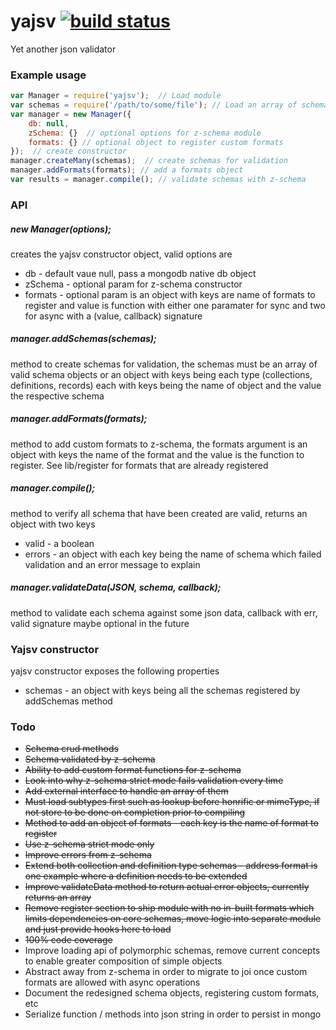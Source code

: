 # yajsv [![build status](https://travis-ci.org/simon-p-r/yajsv.svg?branch=master)](https://travis-ci.org/simon-p-r/yajsv)

Yet another json validator

### Example usage

```js
var Manager = require('yajsv');  // Load module
var schemas = require('/path/to/some/file'); // Load an array of schema objects or an object with valid keys being collections, definitions and records
var manager = new Manager({
    db: null,
    zSchema: {}  // optional options for z-schema module
    formats: {} // optional object to register custom formats
});  // create constructor
manager.createMany(schemas);  // create schemas for validation
manager.addFormats(formats); // add a formats object
var results = manager.compile(); // validate schemas with z-schema

```

### API

##### new Manager(options);

creates the yajsv constructor object, valid options are
+ db - default vaue null, pass a mongodb native db object
+ zSchema - optional param for z-schema constructor
+ formats - optional param is an object with keys are name of formats to
register and value is function with either one paramater for sync and two
for async with a (value, callback) signature


##### manager.addSchemas(schemas);

method to create schemas for validation, the schemas must be an array of valid schema objects or an object with keys being each type (collections, definitions, records) each with keys being the name of object and the value the respective schema  

##### manager.addFormats(formats);

method to add custom formats to z-schema, the formats argument is an object with keys the name of the format and the value is the function to register.  See lib/register for formats that are already registered

##### manager.compile();

method to verify all schema that have been created are valid, returns an object with two keys
+  valid - a boolean
+  errors - an object with each key being the name of schema which failed validation and an error message to explain

##### manager.validateData(JSON, schema, callback);

method to validate each schema against some json data, callback with err, valid signature maybe optional in the future

### Yajsv constructor

yajsv constructor exposes the following properties
+ schemas - an object with keys being all the schemas registered by addSchemas method


### Todo
+ ~~Schema crud methods~~
+ ~~Schema validated by z-schema~~
+ ~~Ability to add custom format functions for z-schema~~
+ ~~Look into why z-schema strict mode fails validation every time~~
+ ~~Add external interface to handle an array of them~~
+ ~~Must load subtypes first such as lookup before honrific or mimeType, if not store to be done on completion prior to compiling~~
+ ~~Method to add an object of formats - each key is the name of format to register~~
+ ~~Use z-schema strict mode only~~
+ ~~Improve errors from z-schema~~
+ ~~Extend both collection and definition type schemas - address format is one example where a definition needs to be extended~~
+ ~~Improve validateData method to return actual error objects, currently returns an array~~
+ ~~Remove register section to ship module with no in-built formats which limits dependencies on core schemas, move logic into separate module and just provide hooks here to load~~
+ ~~100% code coverage~~
+ Improve loading api of polymorphic schemas, remove current concepts to enable greater composition of simple objects
+ Abstract away from z-schema in order to migrate to joi once custom formats are allowed with async operations
+ Document the redesigned schema objects, registering custom formats, etc
+ Serialize function / methods into json string in order to persist in mongo
